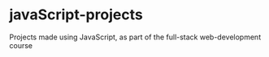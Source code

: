 # javaScript-projects
Projects made using JavaScript, as part of the full-stack web-development course

